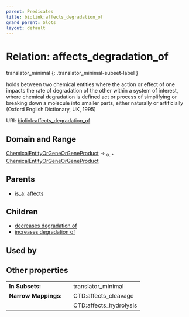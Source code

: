 ```yaml
---
parent: Predicates
title: biolink:affects_degradation_of
grand_parent: Slots
layout: default
---
```


# Relation: affects_degradation_of

translator_minimal
{: .translator_minimal-subset-label }


holds between two chemical entities where the action or effect of one impacts the rate of degradation of the other within a system of interest, where chemical degradation is defined act or process of simplifying or breaking down a molecule into smaller parts, either naturally or artificially (Oxford English Dictionary, UK, 1995)

URI: [biolink:affects_degradation_of](https://w3id.org/biolink/vocab/affects_degradation_of)

## Domain and Range

[ChemicalEntityOrGeneOrGeneProduct](ChemicalEntityOrGeneOrGeneProduct.md) ->  <sub>0..\*</sub> [ChemicalEntityOrGeneOrGeneProduct](ChemicalEntityOrGeneOrGeneProduct.md)

## Parents

 *  is_a: [affects](affects.md)

## Children

 *  [decreases degradation of](decreases_degradation_of.md)
 *  [increases degradation of](increases_degradation_of.md)

## Used by


## Other properties

|  |  |  |
| --- | --- | --- |
| **In Subsets:** | | translator_minimal |
| **Narrow Mappings:** | | CTD:affects_cleavage |
|  | | CTD:affects_hydrolysis |

